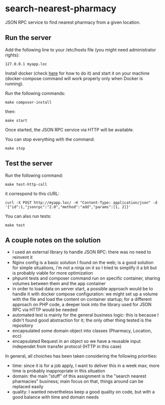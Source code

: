 # search-nearest-pharmacy

JSON RPC service to find nearest pharmacy from a given location.

## Run the server

Add the following line to your /etc/hosts file (you might need administrator rights):

`127.0.0.1 myapp.loc`

Install docker (check [here](https://docs.docker.com/compose/install/) for how to do it) and start it on your machine (docker-compose command will work properly only when Docker is running).

Run the following commands:

`make composer-install`

then:

`make start`

Once started, the JSON RPC service via HTTP will be available.

You can stop everything with the command:

`make stop`

## Test the server

Run the following command: 

`make test-http-call`

it correspond to this cURL: 

`curl -X POST http://myapp.loc/ -H "Content-Type: application/json" -d '{"id":1,"jsonrpc":"2.0","method":"add","params":[1, 2]}'`

You can also run tests: 

`make test`

## A couple notes on the solution

- I used an external library to handle JSON RPC: there was no need to reinvent it
- Nginx config is a basic solution I found on the web; is a good solution for simple situations, i'm not a ninja on it 
so I tried to simplify it a bit but is probably viable for more optimization
- phpunit tests and composer command run on specific container, sharing volumes between them and the app container
- in order to load data on server start, a possible approach would be to handle it with docker compose configuration: 
we might set up a volume with the file and load the content on container startup; 
for a different approach on PHP code, a deeper look into the library used for JSON RPC via HTTP would be needed
- automated test is mainly for the general business logic: this is because I didn't found good abstraction for it; 
the only other thing tested is the repository
- encapsulated some domain object into classes (Pharmacy, Location, ecc)
- encapsulated Request in an object so we have a reusable input independet from transfer protocol (HTTP in this case)

In general, all choiches has been taken considering the following priorities:
- time: since it is for a job apply, I want to deliver this in a week max; more time is probably inappropriate in this situation
- domain: the main "stuff" of this assignment is the "search nearest pharmacies" business; main focus on that, things around can be replaced easily
- quality: I wanted nevertheless keep a good quality on code, but with a good balance with time and domain needs
